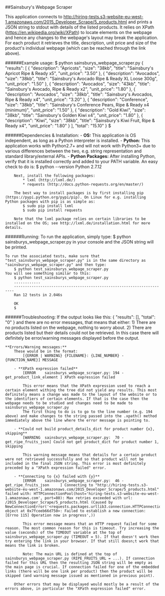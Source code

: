 
##Sainsbury's Webpage Scraper

This application connects to http://hiring-tests.s3-website-eu-west-1.amazonaws.com/2015_Developer_Scrape/5_products.html and prints a JSON string to stdout with details of the listed products. It relies on XPath (https://en.wikipedia.org/wiki/XPath) to locate elements on the webpage and hence any changes to the webpage's layout may break the application. For each product it retrieves the title, description, unit price and size of the product's individual webpage (which can be reached through the link above).

######Example usage:
	$ python sainsburys_webpage_scraper.py
	{
	    "results": [
	        {
	            "description": "Apricots", 
	            "size": "38kb", 
	            "title": "Sainsbury's Apricot Ripe & Ready x5", 
	            "unit_price": "3.50"
	        }, 
	        {
	            "description": "Avocados", 
	            "size": "38kb", 
	            "title": "Sainsbury's Avocado Ripe & Ready XL Loose 300g", 
	            "unit_price": "1.50"
	        }, 
	        {
	            "description": "Avocados", 
	            "size": "43kb", 
	            "title": "Sainsbury's Avocado, Ripe & Ready x2", 
	            "unit_price": "1.80"
	        }, 
	        {
	            "description": "Avocados", 
	            "size": "38kb", 
	            "title": "Sainsbury's Avocados, Ripe & Ready x4", 
	            "unit_price": "3.20"
	        }, 
	        {
	            "description": "Conference", 
	            "size": "38kb", 
	            "title": "Sainsbury's Conference Pears, Ripe & Ready x4 (minimum)", 
	            "unit_price": "1.50"
	        }, 
	        {
	            "description": "Gold Kiwi", 
	            "size": "38kb", 
	            "title": "Sainsbury's Golden Kiwi x4", 
	            "unit_price": "1.80"
	        }, 
	        {
	            "description": "Kiwi", 
	            "size": "38kb", 
	            "title": "Sainsbury's Kiwi Fruit, Ripe & Ready x4", 
	            "unit_price": "1.80"
	        }
	    ], 
	    "total": "15.10"
	}
	$ 

######Dependencies & Installation\:
	- **OS:**
		This application is OS independent, as long as a Python interpreter is installed.
	- **Python:**
		This application works with Python2.7+ and will not work with Python3+ due to various differences between the two, e.g. string representation and standard library/external APIs.
	- **Python Packages:**
		After installing Python, verify that it is installed correctly and added to your PATH variable. An easy check to do is:
			$ python --version
			Python 2.7.12

		Next, install the following packages:
			* lxml (http://lxml.de/)
			* requests (http://docs.python-requests.org/en/master/)

		The best way to install packages is by first installing pip (https://pypi.python.org/pypi/pip). On Linux for e.g. installing Python packages with pip is as simple as:
			$ sudo pip install lxml
			$ sudo pip install requests

		Note that the lxml package relies on certain libraries to be installed on the OS; see http://lxml.de/installation.html for more details.

######Running\:
	To run the application, simply type:
		$ python sainsburys_webpage_scraper.py
	in your console and the JSON string will be printed.

	To run the associated tests, make sure that "test_sainsburys_webpage_scraper.py" is in the same directory as "sainsburys_webpage_scraper.py" and then type:
		$ python test_sainsburys_webpage_scraper.py
	You will see something similar to this:
		$ python test_sainsburys_webpage_scraper.py
		............
		----------------------------------------------------------------------
		Ran 12 tests in 2.046s

		OK
		$

######Troubleshooting\:
	If the output looks like this:
		{
			"results": [],
			"total": "0"
		}
	and there are no error messages, that means that either:
		1) There are no products listed on the webpage, nothing to worry about.
		2) There are products listed but their details could not be retrieved. In this case there will definitely be error/warning messages displayed before the output.

	**Errors/Warning messages:**
		These would be in the format: 
			[{ERROR | WARNING} {FILENAME}: {LINE_NUMBER} - {FUNCTION_NAME}] MESSAGE
		
		- **XPath expression failed**
			[ERROR    sainsburys_webpage_scraper.py: 194 - get_product_link_element ] XPath expression failed

			This error means that the XPath expression used to reach a certain element withing the tree did not yield any results. This most definitely means a change was made to the layout of the website or to the identifiers of certain elements. If that is the case then the webpage needs to be studied and changes need to be made to sainsburys_webpage_scraper.py
			The first thing to do is to go to the line number (e.g. 194 above) and make changes to the string passed into the .xpath() method immediately above the line where the error message is pointing to. 

		- **Could not build product_details_dict for product number {x}, skipping**
			[WARNING  sainsburys_webpage_scraper.py:  70 - get_ripe_fruits_json] Could not get product_dict for product number 1, skipping

			This warning message means that details for a certain product were not retrieved successfully and so that product will not be included in the final JSON string. This error is most definitely preceded by a "XPath expression failed" error.

		- **Connecting to {x} failed with {y}**
			[ERROR    sainsburys_webpage_scraper.py:  46 - get_ripe_fruits_json     ] Connecting to "http://hiring-tests.s3-website-eu-west-1.amazonaws.com/2015_Developer_Scrape/5_products.html" failed with: HTTPConnectionPool(host='hiring-tests.s3-website-eu-west-1.amazonaws.com', port=80): Max retries exceeded with url: /2015_Developer_Scrape/5_products.html (Caused by NewConnectionError('<requests.packages.urllib3.connection.HTTPConnection object at 0x7fceeb66d750>: Failed to establish a new connection: [Errno 115] Operation now in progress',))

			This error message means that an HTTP request failed for some reason. The most common reason for this is timeout. Try increasing the value (seconds) of the TIMEOUT variable at the top of sainsburys_webpage_scraper.py (TIMEOUT = 5). If that doesn't work then try entering the link in your browser. If that still doesn;t work that means the link is broken.

			Note: The main URL is defined at the top of sainsburys_webpage_scraper.py (RIPE_FRUITS_URL = ...). If connection failed for this URL then the resulting JSON string will be empty as the main page is crucial. If connection failed for one of the embedded links (there will be one link per product) then the product will be skipped (and warning message issued as mentioned in previous point).

		Other errors that may be displayed would mostly be a result of the errors above, in particular the "XPath expression failed" error.











